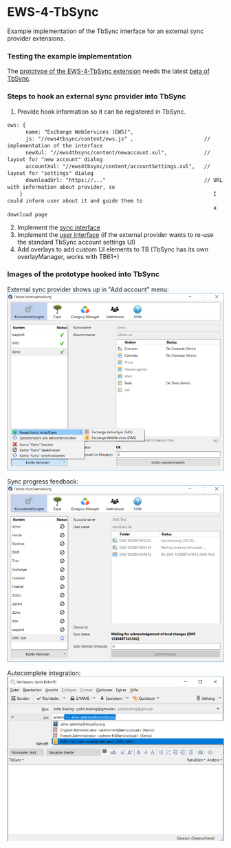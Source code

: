 # EWS-4-TbSync
Example implementation of the TbSync interface for an external sync provider extensions.

### Testing the example implementation

The [prototype of the EWS-4-TbSync extension](https://github.com/jobisoft/EWS-4-TbSync/releases) needs the latest [beta of TbSync](https://github.com/jobisoft/TbSync/releases).
 
### Steps to hook an external sync provider into TbSync

1. Provide hook information so it can be registered in TbSync.
```
ews: {
      name: "Exchange WebServices (EWS)", 
      js: "//ews4tbsync/content/ews.js" ,                       // implementation of the interface
      newXul: "//ews4tbsync/content/newaccount.xul",            // layout for "new account" dialog
      accountXul: "//ews4tbsync/content/accountSettings.xul",   // layout for "settings" dialog
      downloadUrl: "https://..."                                // URL with information about provider, so
    }                                                              I could inform user about it and guide them to
                                                                   a download page
```

2. Implement the [sync interface](https://github.com/jobisoft/EWS-4-TbSync/blob/v0.1/content/ews.js#L6-L327)
3. Implement the [user interface](https://github.com/jobisoft/EWS-4-TbSync/blob/v0.1/content/ews.js#L332-L525) (if the external provider wants to re-use the standard TbSync account settings UI)
4. Add overlays to add custom UI elements to TB (TbSync has its own overlayManager, works with TB61+)

### Images of the prototype hooked into TbSync

External sync provider shows up in "Add account" menu:
![image](https://github.com/jobisoft/EWS-4-TbSync/raw/master/img/add_account.png)

Sync progress feedback:
![image](https://github.com/jobisoft/EWS-4-TbSync/raw/master/img/sync_progress.png)

Autocomplete integration:
![image](https://github.com/jobisoft/EWS-4-TbSync/raw/master/img/autocomplete.png)


